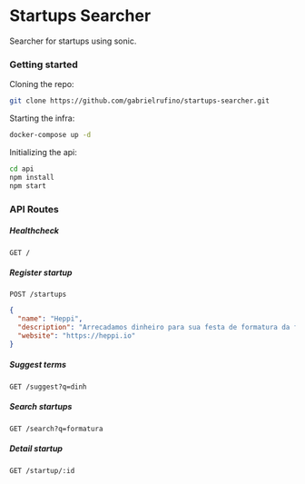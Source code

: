 # Startups Searcher

Searcher for startups using sonic.

### Getting started

Cloning the repo:
```bash
git clone https://github.com/gabrielrufino/startups-searcher.git
```

Starting the infra:
```bash
docker-compose up -d
```

Initializing the api:
```bash
cd api
npm install
npm start
```

### API Routes

##### Healthcheck

```
GET /
```

##### Register startup

```
POST /startups
```

```json
{
  "name": "Heppi",
  "description": "Arrecadamos dinheiro para sua festa de formatura da forma mais inteligente possível",
  "website": "https://heppi.io"
}
```

##### Suggest terms

```
GET /suggest?q=dinh
```

##### Search startups

```
GET /search?q=formatura
```

##### Detail startup

```
GET /startup/:id
```
